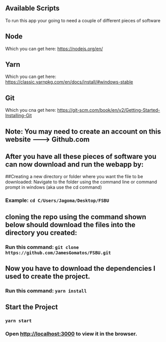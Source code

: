 ## Available Scripts
To run this app your going to need a couple of different pieces of software

## Node 
Which you can get here: https://nodejs.org/en/

## Yarn 
Which you can get here: https://classic.yarnpkg.com/en/docs/install/#windows-stable

## Git
Which you cna get here: https://git-scm.com/book/en/v2/Getting-Started-Installing-Git

## Note: You may need to create an account on this website ---> Github.com

## After you have all these pieces of software you can now download and run the webapp by:

##Creating a new directory or folder where you want the file to be downloaded:
Navigate to the folder using the command line or command prompt in windows (aka use the cd command)
### Example: `cd C/Users/Jagoma/Desktop/FSBU`

## cloning the repo using the command shown below should download the files into the directory you created:
### Run this command: `git clone https://github.com/JamesGomatos/FSBU.git`

## Now you have to download the dependencies I used to create the project.
### Run this command: `yarn install`

## Start the Project
### `yarn start`
### Open [http://localhost:3000](http://localhost:3000) to view it in the browser.

